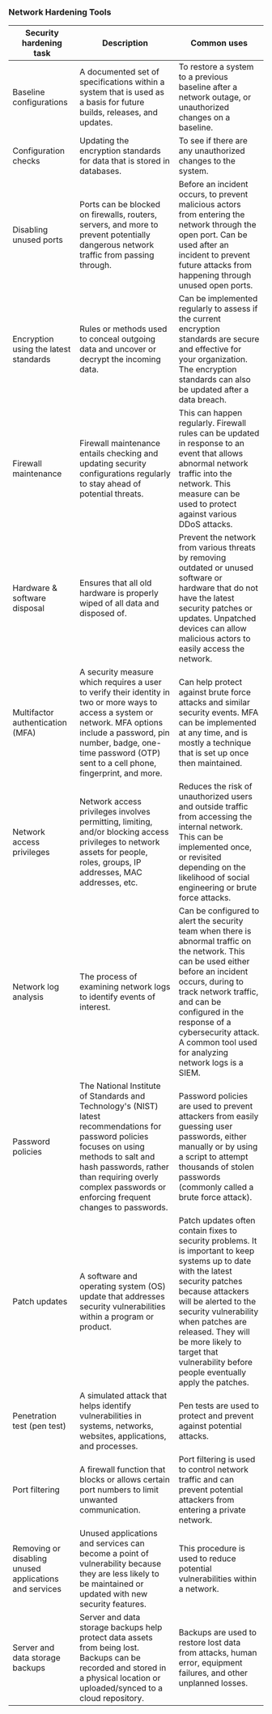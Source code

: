 ### Network Hardening Tools

| Security hardening task                                | Description                                                                                                                                                                                                                                              | Common uses                                                                                                                                                                                                                                                                                                                      |
| ------------------------------------------------------ | -------------------------------------------------------------------------------------------------------------------------------------------------------------------------------------------------------------------------------------------------------- | -------------------------------------------------------------------------------------------------------------------------------------------------------------------------------------------------------------------------------------------------------------------------------------------------------------------------------- |
| Baseline configurations                                | A documented set of specifications within a system that is used as a basis for future builds, releases, and updates.                                                                                                                                     | To restore a system to a previous baseline after a network outage, or unauthorized changes on a baseline.                                                                                                                                                                                                                        |
| Configuration checks                                   | Updating the encryption standards for data that is stored in databases.                                                                                                                                                                                  | To see if there are any unauthorized changes to the system.                                                                                                                                                                                                                                                                      |
| Disabling unused ports                                 | Ports can be blocked on firewalls, routers, servers, and more to prevent potentially dangerous network traffic from passing through.                                                                                                                     | Before an incident occurs, to prevent malicious actors from entering the network through the open port. Can be used after an incident to prevent future attacks from happening through unused open ports.                                                                                                                        |
| Encryption using the latest standards                  | Rules or methods used to conceal outgoing data and uncover or decrypt the incoming data.                                                                                                                                                                 | Can be implemented regularly to assess if the current encryption standards are secure and effective for your organization. The encryption standards can also be updated after a data breach.                                                                                                                                     |
| Firewall maintenance                                   | Firewall maintenance entails checking and updating security configurations regularly to stay ahead of potential threats.                                                                                                                                 | This can happen regularly. Firewall rules can be updated in response to an event that allows abnormal network traffic into the network. This measure can be used to protect against various DDoS attacks.                                                                                                                        |
| Hardware & software disposal                           | Ensures that all old hardware is properly wiped of all data and disposed of.                                                                                                                                                                             | Prevent the network from various threats by removing outdated or unused software or hardware that do not have the latest security patches or updates. Unpatched devices can allow malicious actors to easily access the network.                                                                                                 |
| Multifactor authentication (MFA)                       | A security measure which requires a user to verify their identity in two or more ways to access a system or network. MFA options include a password, pin number, badge, one-time password (OTP) sent to a cell phone, fingerprint, and more.             | Can help protect against brute force attacks and similar security events. MFA can be implemented at any time, and is mostly a technique that is set up once then maintained.                                                                                                                                                     |
| Network access privileges                              | Network access privileges involves permitting, limiting, and/or blocking access privileges to network assets for people, roles, groups, IP addresses, MAC addresses, etc.                                                                                | Reduces the risk of unauthorized users and outside traffic from accessing the internal network. This can be implemented once, or revisited depending on the likelihood of social engineering or brute force attacks.                                                                                                             |
| Network log analysis                                   | The process of examining network logs to identify events of interest.                                                                                                                                                                                    | Can be configured to alert the security team when there is abnormal traffic on the network. This can be used either before an incident occurs, during to track network traffic, and can be configured in the response of a cybersecurity attack. A common tool used for analyzing network logs is a SIEM.                        |
| Password policies                                      | The National Institute of Standards and Technology's (NIST) latest recommendations for password policies focuses on using methods to salt and hash passwords, rather than requiring overly complex passwords or enforcing frequent changes to passwords. | Password policies are used to prevent attackers from easily guessing user passwords, either manually or by using a script to attempt thousands of stolen passwords (commonly called a brute force attack).                                                                                                                       |
| Patch updates                                          | A software and operating system (OS) update that addresses security vulnerabilities within a program or product.                                                                                                                                         | Patch updates often contain fixes to security problems. It is important to keep systems up to date with the latest security patches because attackers will be alerted to the security vulnerability when patches are released. They will be more likely to target that vulnerability before people eventually apply the patches. |
| Penetration test (pen test)                            | A simulated attack that helps identify vulnerabilities in systems, networks, websites, applications, and processes.                                                                                                                                      | Pen tests are used to protect and prevent against potential attacks.                                                                                                                                                                                                                                                             |
| Port filtering                                         | A firewall function that blocks or allows certain port numbers to limit unwanted communication.                                                                                                                                                          | Port filtering is used to control network traffic and can prevent potential attackers from entering a private network.                                                                                                                                                                                                           |
| Removing or disabling unused applications and services | Unused applications and services can become a point of vulnerability because they are less likely to be maintained or updated with new security features.                                                                                                | This procedure is used to reduce potential vulnerabilities within a network.                                                                                                                                                                                                                                                     |
| Server and data storage backups                        | Server and data storage backups help protect data assets from being lost. Backups can be recorded and stored in a physical location or uploaded/synced to a cloud repository.                                                                            | Backups are used to restore lost data from attacks, human error, equipment failures, and other unplanned losses.                                                                                                                                                                                                                 |